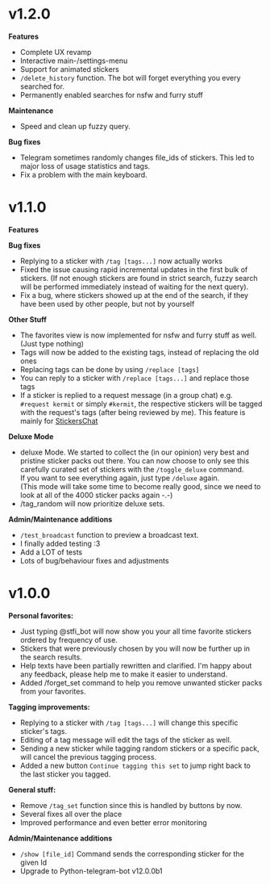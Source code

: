 # v1.2.0

**Features**
- Complete UX revamp
- Interactive main-/settings-menu
- Support for animated stickers
- `/delete_history` function. The bot will forget everything you every searched for.
- Permanently enabled searches for nsfw and furry stuff


__Maintenance__
- Speed and clean up fuzzy query.

__Bug fixes__
- Telegram sometimes randomly changes file_ids of stickers. This led to major loss of usage statistics and tags.
- Fix a problem with the main keyboard.

# v1.1.0

**Features**

__Bug fixes__
- Replying to a sticker with `/tag [tags...]` now actually works
- Fixed the issue causing rapid incremental updates in the first bulk of stickers. (If not enough stickers are found in strict search, fuzzy search will be performed immediately instead of waiting for the next query).
- Fix a bug, where stickers showed up at the end of the search, if they have been used by other people, but not by yourself

__Other Stuff__
- The favorites view is now implemented for nsfw and furry stuff as well. (Just type nothing)
- Tags will now be added to the existing tags, instead of replacing the old ones
- Replacing tags can be done by using `/replace [tags]`
- You can reply to a sticker with `/replace [tags...]` and replace those tags
- If a sticker is replied to a request message (in a group chat) e.g. `#request kermit` or simply `#kermit`, the respective stickers will be tagged with the request's tags (after being reviewed by me). This feature is mainly for [StickersChat](t.me/stickersChat)

__Deluxe Mode__
- deluxe Mode. We started to collect the (in our opinion) very best and pristine sticker packs out there.
    You can now choose to only see this carefully curated set of stickers with the `/toggle_deluxe` command.  
    If you want to see everything again, just type `/deluxe` again.  
    (This mode will take some time to become really good, since we need to look at all of the 4000 sticker packs again -.-)  
- /tag_random will now prioritize deluxe sets.

**Admin/Maintenance additions**
- `/test_broadcast` function to preview a broadcast text.
- I finally added testing :3 
- Add a LOT of tests
- Lots of bug/behaviour fixes and adjustments


# v1.0.0

**Personal favorites:**
- Just typing @stfi\_bot will now show you your all time favorite stickers ordered by frequency of use.
- Stickers that were previously chosen by you will now be further up in the search results.
- Help texts have been partially rewritten and clarified. I'm happy about any feedback, please help me to make it easier to understand.
- Added /forget\_set command to help you remove unwanted sticker packs from your favorites.

**Tagging improvements:**
- Replying to a sticker with `/tag [tags...]` will change this specific sticker's tags.
- Editing of a tag message will edit the tags of the sticker as well.
- Sending a new sticker while tagging random stickers or a specific pack, will cancel the previous tagging process.
- Added a new button `Continue tagging this set` to jump right back to the last sticker you tagged.

**General stuff:**
- Remove `/tag_set` function since this is handled by buttons by now.
- Several fixes all over the place
- Improved performance and even better error monitoring

**Admin/Maintenance additions**
- `/show [file_id]` Command sends the corresponding sticker for the given Id
- Upgrade to Python-telegram-bot v12.0.0b1
